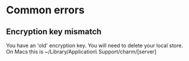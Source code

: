 # Common errors
## Encryption key mismatch
You have an 'old' encryption key. You will need to delete your local store. On Macs this is ~/Library/Application\ Support/charm/[server]
